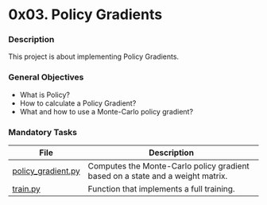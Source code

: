 # 0x03. Policy Gradients
### Description
This project is about implementing Policy Gradients.
### General Objectives
* What is Policy?
* How to calculate a Policy Gradient?
* What and how to use a Monte-Carlo policy gradient?
### Mandatory Tasks
| File | Description |
| ------ | ------ |
| [policy_gradient.py](policy_gradient.py) | Computes the Monte-Carlo policy gradient based on a state and a weight matrix. |
| [train.py](train.py) | Function that implements a full training. |
